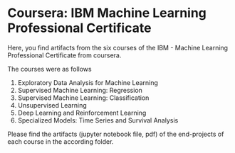 # Coursera: IBM Machine Learning Professional Certificate

Here, you find artifacts from the six courses of the IBM - Machine Learning Professional Certificate from coursera.

The courses were as follows
1. Exploratory Data Analysis for Machine Learning
2. Supervised Machine Learning: Regression
3. Supervised Machine Learning: Classification
4. Unsupervised Learning
5. Deep Learning and Reinforcement Learning
6. Specialized Models: Time Series and Survival Analysis

Please find the artifacts (jupyter notebook file, pdf) of the end-projects of each course in the according folder.
